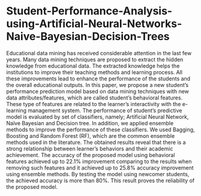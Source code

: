 # Student-Performance-Analysis-using-Artificial-Neural-Networks-Naive-Bayesian-Decision-Trees

Educational data mining has received considerable attention in the last few years. Many data mining techniques are proposed to extract the hidden knowledge from educational data. The extracted knowledge helps the institutions to improve their teaching methods and learning process. All these improvements lead to enhance the performance of the students and the overall educational outputs. In this paper, we propose a new student’s performance prediction model based on data mining techniques with new data attributes/features, which are called student’s behavioral features. These type of features are related to the learner’s interactivity with the e-learning management system. The performance of student’s predictive model is evaluated by set of classifiers, namely; Artificial Neural Network, Naïve Bayesian and Decision tree. In addition, we applied ensemble methods to improve the performance of these classifiers. We used Bagging, Boosting and Random Forest (RF), which are the common ensemble methods used in the literature. The obtained results reveal that there is a strong relationship between learner’s behaviors and their academic achievement. The accuracy of the proposed model using behavioral features achieved up to 22.1% improvement comparing to the results when removing such features and it achieved up to 25.8% accuracy improvement using ensemble methods. By testing the model using newcomer students, the achieved accuracy is more than 80%. This result proves the reliability of the proposed model.
